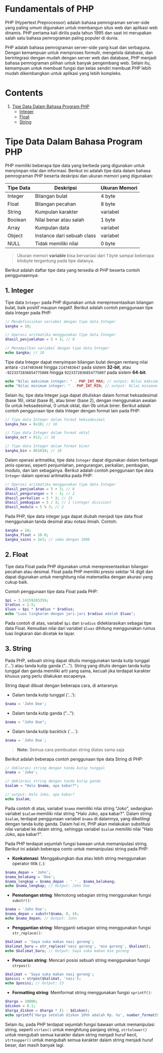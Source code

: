 # Fundamentals of PHP
PHP (Hypertext Preprocessor) adalah bahasa pemrograman server-side yang paling umum digunakan untuk membangun situs web dan aplikasi web dinamis. PHP pertama kali dirilis pada tahun 1995 dan saat ini merupakan salah satu bahasa pemrograman paling populer di dunia.

PHP adalah bahasa pemrograman server-side yang kuat dan serbaguna. Dengan kemampuan untuk memproses formulir, mengelola database, dan berintegrasi dengan mudah dengan server web dan database, PHP menjadi bahasa pemrograman pilihan untuk banyak pengembang web. Selain itu, kemampuan untuk membuat fungsi dan kelas sendiri membuat PHP lebih mudah dikembangkan untuk aplikasi yang lebih kompleks.

# Contents
1. [Tipe Data Dalam Bahasa Program PHP](#tipe-data-dalam-bahasa-program-php)
    - [Integer](#1-integer)
    - [Float](#2-float)
    - [String](#3-string)

# Tipe Data Dalam Bahasa Program PHP
PHP memiliki beberapa tipe data yang berbeda yang digunakan untuk menyimpan nilai dan informasi. Berikut ini adalah tipe data dalam bahasa pemrograman PHP beserta deskripsi dan ukuran memori yang digunakan:

| Tipe Data | Deskripsi                  | Ukuran Memori |
|-----------|----------------------------|---------------|
| Integer   | Bilangan bulat             | 4 byte        |
| Float     | Bilangan pecahan           | 8 byte        |
| String    | Kumpulan karakter          | variabel      |
| Boolean   | Nilai benar atau salah     | 1 byte        |
| Array     | Kumpulan data              | variabel      |
| Object    | Instance dari sebuah class | variabel      |
| NULL	     | Tidak memiliki nilai       | 0 byte        |

> Ukuran memori **variable** bisa bervariasi dari 1 byte sampai beberapa kilobyte tergantung pada tipe datanya.

Berikut adalah daftar tipe data yang tersedia di PHP beserta contoh penggunaannya:

## 1. Integer
Tipe data `Integer` pada PHP digunakan untuk merepresentasikan bilangan bulat, baik positif maupun negatif. Berikut adalah
contoh penggunaan tipe data Integer pada PHP:

```php
// Mendefinisikan variabel dengan tipe data Integer
$angka = 10;

// Operasi aritmatika menggunakan tipe data Integer
$hasil_penjumlahan = 5 + 3; // 8

// Menampilkan variabel dengan tipe data Integer
echo $angka; // 10
```

Tipe data Integer dapat menyimpan bilangan bulat dengan rentang nilai antara -`2147483648` hingga `2147483647` pada 
sistem **32-bit**, atau `-9223372036854775808` hingga `9223372036854775807` pada sistem **64-bit**.

```php
echo "Nilai maksimum integer: " . PHP_INT_MAX; // output: Nilai maksimum integer: 9223372036854775807
echo "Nilai minimum integer: " . PHP_INT_MIN; // output: Nilai minimum integer: -9223372036854775808
```

Selain itu, tipe data Integer juga dapat dituliskan dalam format heksadesimal (base 16), oktal (base 8), atau biner
(base 2), dengan menggunakan awalan 0x untuk heksadesimal, 0 untuk oktal, dan 0b untuk biner. Berikut adalah contoh 
penggunaan tipe data Integer dengan format lain pada PHP:

```php
// Tipe data Integer dalam format heksadesimal
$angka_hex = 0x10; // 16

// Tipe data Integer dalam format oktal
$angka_oct = 012; // 10

// Tipe data Integer dalam format biner
$angka_bin = 0b1010; // 10
```

Dalam operasi aritmatika, tipe data `Integer` dapat digunakan dalam berbagai jenis operasi, seperti penjumlahan,
pengurangan, perkalian, pembagian, modulo, dan lain sebagainya. Berikut adalah contoh penggunaan tipe data `Integer` dalam
operasi aritmatika pada PHP:

```php
// Operasi aritmatika menggunakan tipe data Integer
$hasil_penjumlahan = 5 + 3; // 8
$hasil_pengurangan = 5 - 3; // 2
$hasil_perkalian = 5 * 3; // 15
$hasil_pembagian = 5 / 3; // 1 (integer division)
$hasil_modulo = 5 % 3; // 2
```

Pada PHP, tipe data integer juga dapat diubah menjadi tipe data float menggunakan tanda desimal atau notasi ilmiah. 
Contoh:
```php
$angka = 10;
$angka_float = 10.0;
$angka_sains = 1e3; // sama dengan 1000
```

## 2. Float
Tipe data Float pada PHP digunakan untuk merepresentasikan bilangan pecahan atau desimal. Float pada PHP memiliki
presisi sekitar 14 digit dan dapat digunakan untuk menghitung nilai matematika dengan akurasi yang cukup baik.

Contoh penggunaan tipe data Float pada PHP:
```php
$pi = 3.14159265359;
$radius = 2.5;
$luas = $pi * $radius * $radius;
echo "Luas lingkaran dengan jari-jari $radius adalah $luas";
```

Pada contoh di atas, variabel `$pi` dan `$radius` dideklarasikan sebagai tipe data Float. Kemudian nilai dari variabel
`$luas` dihitung menggunakan rumus luas lingkaran dan dicetak ke layar.

## 3. String
Pada PHP, sebuah string dapat ditulis menggunakan tanda kutip tunggal ('...') atau tanda kutip ganda ("..."). String 
yang ditulis dengan tanda kutip tunggal dan ganda memiliki arti yang sama, kecuali jika terdapat karakter khusus yang
perlu dilakukan escapenya.

String dapat dibuat dengan beberapa cara, di antaranya:

- Dalam tanda kutip tunggal ('...'):
```php
$nama = 'John Doe';
```
- Dalam tanda kutip ganda ("..."):
```php
$nama = "John Doe";
```
- Dalam tanda kutip backtick (\`...\`):
```php
$nama = `John Doe`;
```
> **Note:** Semua cara pembuatan string diatas sama saja

Berikut adalah beberapa contoh penggunaan tipe data String di PHP:
```php
// deklarasi string dengan tanda kutip tunggal
$nama = 'Joko';

// deklarasi string dengan tanda kutip ganda
$salam = "Halo $nama, apa kabar?";

// output: Halo Joko, apa kabar?
echo $salam;
```
Pada contoh di atas, variabel `$nama` memiliki nilai string "Joko", sedangkan variabel `$salam` memiliki nilai string "Halo
Joko, apa kabar?". Dalam string `$salam`, terdapat penggunaan variabel `$nama` di dalamnya, yang dikelilingi dengan tanda 
kutip ganda. Dalam hal ini, PHP akan melakukan substitusi nilai variabel ke dalam string, sehingga variabel `$salam`
memiliki nilai "Halo Joko, apa kabar?".

Pada PHP terdapat sejumlah fungsi bawaan untuk memanipulasi string. Berikut ini adalah beberapa conto untuk
memanipulasi string pada PHP:

- **Konkatenasi**: Menggabungkan dua atau lebih string menggunakan operator titik (`.`):
```php
$nama_depan = 'John';
$nama_belakang = 'Doe';
$nama_lengkap = $nama_depan . ' ' . $nama_belakang;
echo $nama_lengkap; // Output: John Doe
```
- **Pemotongan string**: Memotong sebagian string menggunakan fungsi `substr()`:
```php
$nama = 'John Doe';
$nama_depan = substr($nama, 0, 4);
echo $nama_depan; // Output: John
```
- **Penggantian string**: Mengganti sebagian string menggunakan fungsi `str_replace()`:
```php
$kalimat = 'Saya suka makan nasi goreng';
$kalimat_baru = str_replace('nasi goreng', 'mie goreng', $kalimat);
echo $kalimat_baru; // Output: Saya suka makan mie goreng
```
- **Pencarian string**: Mencari posisi sebuah string menggunakan fungsi `strpos()`:
```php
$kalimat = 'Saya suka makan nasi goreng';
$posisi = strpos($kalimat, 'nasi');
echo $posisi; // Output: 13
```
- **Formatting string**: Memformat string menggunakan fungsi `sprintf()`:
```php
$harga = 10000;
$diskon = 0.1;
$harga_diskon = $harga * (1 - $diskon);
echo sprintf('Harga setelah diskon 10%% adalah Rp. %s', number_format($harga_diskon, 0, ',', '.')); // Output: Harga setelah diskon 10% adalah Rp. 9.000
```
Selain itu, pada PHP terdapat sejumlah fungsi bawaan untuk memanipulasi string, seperti `strlen()` untuk menghitung
panjang string, `strtolower()` untuk mengubah semua karakter dalam string menjadi huruf kecil, `strtoupper()` untuk 
mengubah semua karakter dalam string menjadi huruf besar, dan masih banyak lagi.

